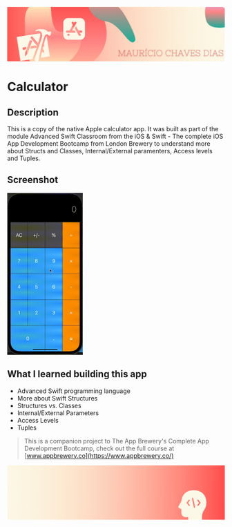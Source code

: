 
![Begin Banner](Documentation/readme-begin-banner-mau.png)

#  Calculator
 

## Description

This is a copy of the native Apple calculator app. It was built as part of the module Advanced Swift Classroom from the iOS & Swift - The complete iOS App Development Bootcamp from London Brewery to understand more about Structs and Classes, Internal/External paramenters, Access levels and Tuples. 


## Screenshot

<img src= Documentation/Screenshot1.gif  height="375" width="175">



## What I learned building this app
* Advanced Swift programming language
* More about Swift Structures
* Structures vs. Classes
* Internal/External Parameters
* Access Levels
* Tuples




>This is a companion project to The App Brewery's Complete App Development Bootcamp, check out the full course at [www.appbrewery.co](https://www.appbrewery.co/)

![End Banner](Documentation/readme-end-banner-mau.png)
